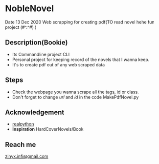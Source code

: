 # NobleNovel
Date 13 Dec 2020
Web scrapping for creating pdf(TO read novel hehe fun project (#^.^#) ) 

## Description(Bookie)
- Its Commandline project CLI
- Personal project for keeping record of the novels that I wanna keep.
- It's to create pdf out of any web scraped data 

## Steps
- Check the webpage you wanna scrape all the tags, id or class.
- Don't forget to change *url* and *id* in the code MakePdfNovel.py

## Acknowledgement
* [realpython](https://realpython.com)
* **Inspiration** HardCoverNovels/Book 

## Reach me 
zinyx.infi@gmail.com
